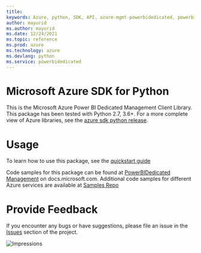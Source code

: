 ```yaml
---
title: 
keywords: Azure, python, SDK, API, azure-mgmt-powerbidedicated, powerbidedicated
author: mayurid
ms.author: mayurid
ms.date: 12/24/2021
ms.topic: reference
ms.prod: azure
ms.technology: azure
ms.devlang: python
ms.service: powerbidedicated
---
```

# Microsoft Azure SDK for Python

This is the Microsoft Azure Power BI Dedicated Management Client Library.
This package has been tested with Python 2.7, 3.6+.
For a more complete view of Azure libraries, see the [azure sdk python release](https://aka.ms/azsdk/python/all).


# Usage


To learn how to use this package, see the [quickstart guide](https://aka.ms/azsdk/python/mgmt)



Code samples for this package can be found at [PowerBIDedicated Management](https://docs.microsoft.com/samples/browse/?languages=python&term=Getting%20started%20-%20Managing&terms=Getting%20started%20-%20Managing) on docs.microsoft.com.
Additional code samples for different Azure services are available at [Samples Repo](https://aka.ms/azsdk/python/mgmt/samples)


# Provide Feedback

If you encounter any bugs or have suggestions, please file an issue in the
[Issues](https://github.com/Azure/azure-sdk-for-python/issues)
section of the project. 


![Impressions](https://azure-sdk-impressions.azurewebsites.net/api/impressions/azure-sdk-for-python%2Fazure-mgmt-powerbidedicated%2FREADME.png)


